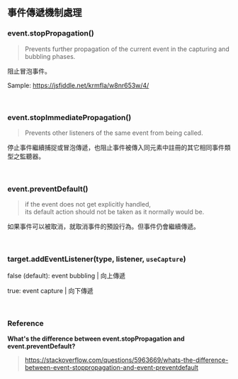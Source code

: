 ## 事件傳遞機制處理

### event.stopPropagation()

> Prevents further propagation of the current event in the capturing and bubbling phases.

阻止冒泡事件。

Sample: https://jsfiddle.net/krmfla/w8nr653w/4/

<br />

### event.stopImmediatePropagation()

> Prevents other listeners of the same event from being called.

停止事件繼續捕捉或冒泡傳遞，也阻止事件被傳入同元素中註冊的其它相同事件類型之監聽器。

<br />

### event.preventDefault()

> if the event does not get explicitly handled, <br /> its default action should not be taken as it normally would be.

如果事件可以被取消，就取消事件的預設行為。但事件仍會繼續傳遞。

<br />

### target.addEventListener(type, listener, ``useCapture``)

false (default): event bubbling | 向上傳遞

true: event capture | 向下傳遞

<br />

### Reference

**What's the difference between event.stopPropagation and event.preventDefault?**

> https://stackoverflow.com/questions/5963669/whats-the-difference-between-event-stoppropagation-and-event-preventdefault
